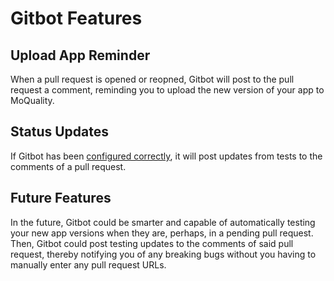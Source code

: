 # Gitbot Features

## Upload App Reminder

When a pull request is opened or reopned, Gitbot will post to the pull request a comment, reminding you to upload the new version of your app to MoQuality.

## Status Updates

If Gitbot has been [configured correctly](getting-started.md#setup), it will post updates from tests to the comments of a pull request.

## Future Features

In the future, Gitbot could be smarter and capable of automatically testing your new app versions when they are, perhaps, in a pending pull request. Then, Gitbot could post testing updates to the comments of said pull request, thereby notifying you of any breaking bugs without you having to manually enter any pull request URLs.